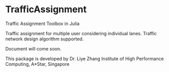 # TrafficAssignment
Traffic Assignment Toolbox in Julia

Traffic assignment for multiple user considering individual lanes.
Traffic network design algorithm supported.

Document will come soon.


This package is developed by
Dr. Liye Zhang
Institute of High Performance Computing, A*Star, Singapore
